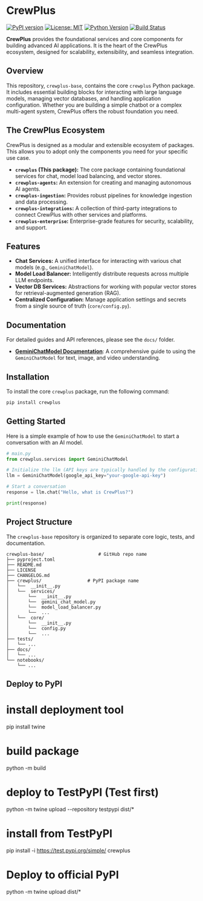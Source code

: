 # CrewPlus

[![PyPI version](https://badge.fury.io/py/crewplus.svg)](https://badge.fury.io/py/crewplus)
[![License: MIT](https://img.shields.io/badge/License-MIT-yellow.svg)](https://opensource.org/licenses/MIT)
[![Python Version](https://img.shields.io/pypi/pyversions/crewplus.svg)](https://pypi.org/project/crewplus)
[![Build Status](https://img.shields.io/travis/com/your-org/crewplus-base.svg)](https://travis-ci.com/your-org/crewplus-base)

**CrewPlus** provides the foundational services and core components for building advanced AI applications. It is the heart of the CrewPlus ecosystem, designed for scalability, extensibility, and seamless integration.

## Overview

This repository, `crewplus-base`, contains the core `crewplus` Python package. It includes essential building blocks for interacting with large language models, managing vector databases, and handling application configuration. Whether you are building a simple chatbot or a complex multi-agent system, CrewPlus offers the robust foundation you need.

## The CrewPlus Ecosystem

CrewPlus is designed as a modular and extensible ecosystem of packages. This allows you to adopt only the components you need for your specific use case.

-   **`crewplus` (This package):** The core package containing foundational services for chat, model load balancing, and vector stores.
-   **`crewplus-agents`:** An extension for creating and managing autonomous AI agents.
-   **`crewplus-ingestion`:** Provides robust pipelines for knowledge ingestion and data processing.
-   **`crewplus-integrations`:** A collection of third-party integrations to connect CrewPlus with other services and platforms.
-   **`crewplus-enterprise`:** Enterprise-grade features for security, scalability, and support.

## Features

-   **Chat Services:** A unified interface for interacting with various chat models (e.g., `GeminiChatModel`).
-   **Model Load Balancer:** Intelligently distribute requests across multiple LLM endpoints.
-   **Vector DB Services:** Abstractions for working with popular vector stores for retrieval-augmented generation (RAG).
-   **Centralized Configuration:** Manage application settings and secrets from a single source of truth (`core/config.py`).

## Documentation

For detailed guides and API references, please see the `docs/` folder.

-   **[GeminiChatModel Documentation](./docs/GeminiChatModel.md)**: A comprehensive guide to using the `GeminiChatModel` for text, image, and video understanding.

## Installation

To install the core `crewplus` package, run the following command:

```bash
pip install crewplus
```

## Getting Started

Here is a simple example of how to use the `GeminiChatModel` to start a conversation with an AI model.

```python
# main.py
from crewplus.services import GeminiChatModel

# Initialize the llm (API keys are typically handled by the configuration module)
llm = GeminiChatModel(google_api_key="your-google-api-key")

# Start a conversation
response = llm.chat("Hello, what is CrewPlus?")

print(response)
```

## Project Structure

The `crewplus-base` repository is organized to separate core logic, tests, and documentation. 

```
crewplus-base/                    # GitHub repo name
├── pyproject.toml
├── README.md
├── LICENSE
├── CHANGELOG.md
├── crewplus/                 # PyPI package name
│   └──  __init__.py
│   └──  services/
│       └──  __init__.py
│       └──  gemini_chat_model.py
│       └──  model_load_balancer.py
│       └──  ...
│   └──  core/
│       └──  __init__.py
│       └──  config.py
│       └──  ...
├── tests/
│   └── ...
├── docs/
│   └── ...
└── notebooks/
    └── ...

```

## Deploy to PyPI
# install deployment tool
pip install twine

# build package
python -m build

# deploy to TestPyPI (Test first)
python -m twine upload --repository testpypi dist/*

# install from TestPyPI 
pip install -i https://test.pypi.org/simple/ crewplus

# Deploy to official PyPI
python -m twine upload dist/*
